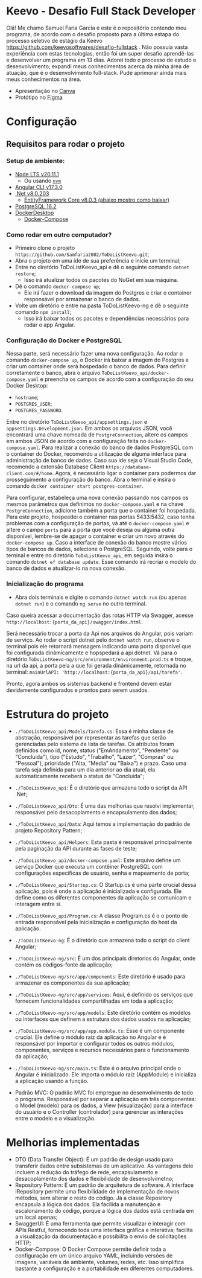 # Keevo - Desafio Full Stack Developer

Olá! Me chamo Samuel Faria Garcia e este é o repositório contendo meu programa, de acordo com o desafio proposto para a última estapa do processo seletivo de estágio da Keevo https://github.com/keevosoftwares/desafio-fullstack .
Não possuia vasta experiência com estas tecnologias, então foi um super desafio aprendê-las e desenvolver um programa em 13 dias. Adorei todo o processo de estudo e desenvolvimento; expandi meus conhecimentos acerca da minha área de atuação, que é o desenvolvimento full-stack. Pude aprimorar ainda mais meus conhecimentos na área.

- Apresentação no [Canva](https://www.canva.com/design/DAGA1CBH5mE/YkuAiAZ1V0LYHq_nZpZjeA/view?utm_content=DAGA1CBH5mE&utm_campaign=designshare&utm_medium=link&utm_source=editor)
- Protótipo no [Figma](https://www.figma.com/file/7ZvYWlwpau0wYhkPELNcsq/ToDo-List?type=design&node-id=0%3A1&mode=design&t=AbHijiaUt1LcxUfm-1)

# Configuração

## Requisitos para rodar o projeto

### Setup de ambiente:
- [Node LTS v20.11.1](https://nodejs.org/en/download)
  - Ou usando [`nvm`](https://github.com/nvm-sh/nvm)
- [Angular CLI v17.3.0](https://angular.io/guide/setup-local)
- [.Net v8.0.203](https://dotnet.microsoft.com/pt-br/download/dotnet/8.0)
  - [EntityFramework Core v8.0.3 (abaixo mostro como baixar)](https://learn.microsoft.com/pt-br/ef/core/)
- [PostgreSQL 16.2](https://www.postgresql.org/)
- [DockerDesktop](https://www.docker.com/products/docker-desktop/)
  - [Docker-Compose](https://github.com/docker/compose)

### Como rodar em outro computador?

- Primeiro clone o projeto `https://github.com/Samfaria2002/ToDoListKeevo.git`;
- Abra o projeto em uma ide de sua preferência e inicie um terminal;
- Entre no diretório ToDoListKeevo_api e dê o seguinte comando `dotnet restore`;
  - Isso irá atualizar todos os pacotes do NuGet em sua máquina.
- Dê o comando `docker-compose up`;
  - Ele irá fazer o download da imagem do Postgres e criar o container responsável por armazenar o banco de dados.
- Volte um diretório e entre na pasta ToDoListKeevo-ng e dê o seguinte comando `npm install`;
  - Isso irá baixar todos os pacotes e dependências necessários para rodar o app Angular.

### Configuração do Docker e PostgreSQL

Nessa parte, será necessário fazer uma nova configuração. Ao rodar o comando `docker-compose up`, o Docker irá baixar a imagem do Postgres e criar um container onde será hospedado o banco de dados. Para definir corretamente o banco, abra o arquivo `ToDoListKeevo_api/docker-compose.yaml` e preencha os campos de acordo com a configuração do seu Docker Desktop: 
- `hostname`;
- `POSTGRES_USER`;
- `POSTGRES_PASSWORD`.

Entre no diretório `ToDoListKeevo_api/appsettings.json` e `appsettings.Development.json`. Em ambos os arquivos JSON, você encontrará uma chave nomeada de `PostgreConnection`, altere os campos em ambos JSON de acordo com a configuração feita no `docker-compose.yaml`.
Para realizar a conexão do banco de dados PostgreSQL com o container do Docker, recomendo a utilização de alguma interface para administração de banco de dados. Caso sua ide seja o Visual Studio Code, recomendo a extensão Database Client `https://database-client.com/#/home`.
Agora, é necessário ligar o container para podermos dar prosseguimento a configuração do banco. Abra o terminal e insira o comando `docker container start postgres-container`.

Para configurar, estabeleça uma nova conexão passando nos campos os mesmos parâmetros que definimos no `docker-compose.yaml` e na chave `PostgreConnection`, adicione também a porta que o container foi hospedada. Para este projeto, hospeedei o container nas portas 5433:5432, caso tenha problemas com a configuração de portas, vá até o `docker-compose.yaml` e altere o campo `ports` para a porta que você deseja ou alguma outra disponível, lembre-se de apagar o container e criar um novo através do `docker-compose up`. Caso a interface de conexão do banco mostre vários tipos de bancos de dados, selecione o PostgreSQL. 
Seguindo, volte para o terninal e entre no diretório `ToDoListKeevo_api`, em seguida insira o comando `dotnet ef database update`. Esse comando irá recriar o modelo do banco de dados e atualizar-lo na nova conexão.

### Inicialização do programa

- Abra dois terminais e digite o comando `dotnet watch run` (ou apenas `dotnet run`) e o comando `ng serve` no outro terminal.

Caso queira acessar a documentação das rotas HTTP via Swagger, acesse `http://localhost:{porta_da_api}/swagger/index.html`.

Será necessário trocar a porta da Api nos arquivos do Angular, pois variam de serviço. Ao rodar o script dotnet pelo `dotnet watch run`, observe o terminal 
pois ele retornará mensagem indicando uma porta disponível que foi configurada dinâmicamente e hopspedará a api dotnet. Vá para o diretório `ToDoListKeevo-ng/src/environment/environment.prod.ts` e troque, na url da api, a porta pela a que foi gerada dinâmicamente, retornada no terminal: `mainUrlAPI: 'http://localhost:{porta_da_api}/api/tarefa'`.

Pronto, agora ambos os sistemas backend e frontend devem estar devidamente configurados e prontos para serem usados.


# Estrutura do projeto

- `./ToDoListKeevo_api/Models/Tarefa.cs`: Essa é minha classe de abstração, responsável por representar as tarefas que serão gerenciadas pelo sistema de lista de tarefas. Os atributos foram definidos como id, nome, status ("EmAndamento", "Pendente" ou "Concluida"), tipo ("Estudo", "Trabalho", "Lazer", "Compras" ou "Pessoal"), prioridade ("Alta, "Media" ou "Baixa") e prazo. Caso uma tarefa seja definida para um dia anterior ao dia atual, ela automaticamente receberá o status de "Concluida";
- `./ToDoListKeevo_api`: É o diretório que armazena todo o script da API .Net;
- `./ToDoListKeevo_api/Dto`: É uma das melhorias que resolvi implementar, responsável pelo desacoplamento e encapsulamento dos dados;
- `./ToDoListKeevo_api/Data`: Aqui temos a implementação do padrão de projeto Repository Pattern;
- `./ToDoListKeevo_api/Helpers`: Esta pasta é responsável principalmente pela paginação da API durante as fases de teste;
- `./ToDoListKeevo_api/docker-compose.yaml`: Este arquivo define um serviço Docker que executa um contêiner PostgreSQL com configurações específicas de usuário, senha e mapeamento de porta;
- `./ToDoListKeevo_api/Startup.cs`: O Startup.cs é uma parte crucial dessa aplicação, pois é onde a aplicação é inicializada e configurada. Ele define como os diferentes componentes da aplicação se comunicam e interagem entre si.
- `./ToDoListKeevo_api/Program.cs`: A classe Program.cs é o o ponto de entrada responsável pela inicialização e configuração do host da aplicação.

- `./ToDoListKeevo-ng`: É o diretório que armazena todo o script do client Angular;
- `./ToDoListKeevo-ng/src`: É um dos principais diretorios do Angular, onde contém os códigos-fonte da aplicação;
- `./ToDoListKeevo-ng/src/app/components`: Este diretório é usado para armazenar os componentes da sua aplicação;
- `./ToDoListKeevo-ng/src/app/services`: Aqui, é definido os serviços que fornecem funcionalidades compartilhadas em toda a aplicação;
- `./ToDoListKeevo-ng/src/app/models`: Este diretório contém os modelos ou interfaces que definem a estrutura dos dados usados na aplicação;
- `./ToDoListKeevo-ng/src/app/app.module.ts`: Esse é um componente crucial. Ele define o módulo raiz da aplicação no Angular e é responsável por importar e configurar todos os outros módulos, componentes, serviços e recursos necessários para o funcionamento da aplicação;
- `./ToDoListKeevo-ng/src/main.ts`: Este é o arquivo principal onde o Angular é inicializado. Ele importa o módulo raiz (AppModule) e inicializa a aplicação usando a função.

- Padrão MVC: O padrão MVC foi empregue no desenvolvimento de todo o programa. Responsável por separar a aplicação em três componentes: o Model (modelo) para os dados, a View (visualização) para a interface do usuário e o Controller (controlador) para gerenciar as interações entre o modelo e a visualização.


# Melhorias implementadas

- DTO (Data Transfer Object):  É um padrão de design usado para transferir dados entre subsistemas de um aplicativo. As vantagens dele incluem a redução do tráfego de rede, encapsulamento e desacoplamento dos dados e flexibilidade de desenvolvimetno;
- Repository Pattern: É um padrão de arquitetura de software. A interface IRepository permite uma flexibilidade de implementação de novos métodos, sem alterar o resto do código. Já a classe Repository encapsula a lógica dos dados. Ela facilida a manutenção e escalonamento do código, porque a lógica dos dados está centrada em um local apenas;
- SwaggerUI: É uma ferramenta que permite visualizar e interagir com APIs Restful, fornecendo toda uma interface gráfica e interativa; facilita a visualização da documentação e possibilita o envio de solicitações HTTP;
- Docker-Compose: O Docker Compose permite definir toda a configuração em um único arquivo YAML, incluindo versões de imagens, variáveis de ambiente, volumes, redes, etc. Isso simplifica bastante a configuração e a portabilidade em diferentes computadores.
